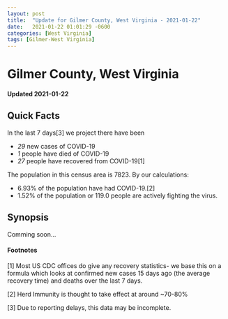 ```yaml
---
layout: post
title:  "Update for Gilmer County, West Virginia - 2021-01-22"
date:   2021-01-22 01:01:29 -0600
categories: [West Virginia]
tags: [Gilmer-West Virginia]
---
```


# Gilmer County, West Virginia
#### Updated 2021-01-22

## Quick Facts

In the last 7 days[3] we project there have been
- *29* new cases of COVID-19
- *1* people have died of COVID-19
- *27* people have recovered from COVID-19[1]

The population in this census area is 7823. By our calculations:
- 6.93% of the population have had COVID-19.[2]
- 1.52% of the population or 119.0 people are actively fighting the virus.

## Synopsis

Comming soon...


#### Footnotes

[1] Most US CDC offices do give any recovery statistics- we base this on a formula which looks at confirmed new cases
15 days ago (the average recovery time) and deaths over the last 7 days.

[2] Herd Immunity is thought to take effect at around ~70-80%

[3] Due to reporting delays, this data may be incomplete.
 
    